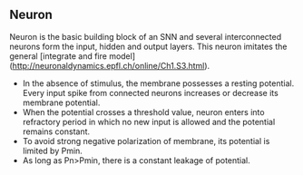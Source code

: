 ## Neuron
Neuron is the basic building block of an SNN and several interconnected neurons form the input, hidden and output layers. This neuron imitates the general [integrate and fire model] (http://neuronaldynamics.epfl.ch/online/Ch1.S3.html). 
* In the absence of stimulus, the membrane possesses a resting potential. Every input spike from connected neurons increases or decrease its membrane potential. 
* When the potential crosses a threshold value, neuron enters into refractory period in which no new input is allowed and the potential remains constant. 
* To avoid strong negative polarization of membrane, its potential is limited by Pmin.
* As long as Pn>Pmin, there is a constant leakage of potential.
